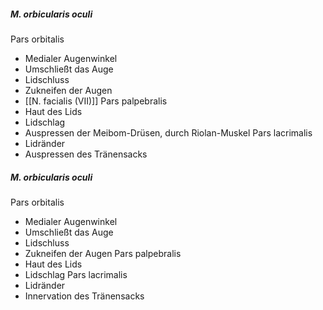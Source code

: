##### M. orbicularis oculi
Pars orbitalis
*   Medialer Augenwinkel
*   Umschließt das Auge
*   Lidschluss
*   Zukneifen der Augen
*   [[N. facialis (VII)]]
Pars palpebralis
*   Haut des Lids
*   Lidschlag
*   Auspressen der Meibom-Drüsen, durch Riolan-Muskel
Pars lacrimalis
*   Lidränder
*   Auspressen des Tränensacks

##### M. orbicularis oculi
Pars orbitalis
*   Medialer Augenwinkel
*   Umschließt das Auge
*   Lidschluss
*   Zukneifen der Augen
Pars palpebralis
*   Haut des Lids
*   Lidschlag
Pars lacrimalis
*   Lidränder
*   Innervation des Tränensacks